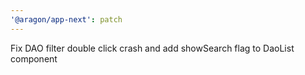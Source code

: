 ```yaml
---
'@aragon/app-next': patch
---
```


Fix DAO filter double click crash and add showSearch flag to DaoList component
